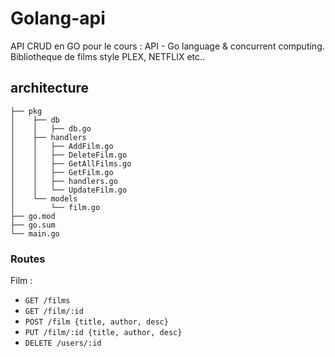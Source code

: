 # Golang-api

API CRUD en GO pour le cours : API - Go language & concurrent computing.
Bibliotheque de films style PLEX, NETFLIX etc..

## architecture
```
├── pkg
│    ├── db
│    │   ├── db.go
│    ├── handlers
│    │   ├── AddFilm.go
│    │   ├── DeleteFilm.go
│    │   ├── GetAllFilms.go
│    │   ├── GetFilm.go
│    │   ├── handlers.go
│    │   └── UpdateFilm.go
│    └── models
│        └── film.go
├── go.mod
├── go.sum
└── main.go
```

### Routes
Film :
- `GET /films`
- `GET /film/:id`
- `POST /film {title, author, desc}`
- `PUT /film/:id {title, author, desc}`
- `DELETE /users/:id`
